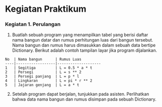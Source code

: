 # Kegiatan Praktikum
### Kegiatan 1. Perulangan
1. Buatlah sebuah program yang menampilkan tabel yang berisi daftar nama bangun datar dan rumus perhitungan luas dari bangun
tersebut. Nama bangun dan rumus harus dimasukkan dalam sebuah data bertipe Dictionary. Berikut adalah contoh tampilan layar
jika program dijalankan.
```
No  | Nama bangun      | Rumus Luas
----|------------------|--------------------
1   | Segitiga         | L = 0.5 * a * t
2   | Persegi          | L = s ** 2
3   | Persegi panjang  | L = p * l
4   | Lingkaran        | L = pi * r ** 2
5   | Jajaran genjang  | L = a * t
```
2. Setelah program dapat berjalan, tunjukkan pada asisten. Perlihatkan bahwa data nama bangun dan rumus disimpan pada sebuah
Dictionary.
